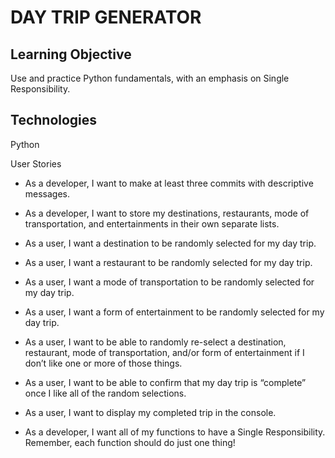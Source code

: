 # DAY TRIP GENERATOR

## Learning Objective

Use and practice Python fundamentals, with an emphasis on Single Responsibility.

## Technologies

Python

User Stories


- As a developer, I want to make at least three commits with descriptive messages.

-  As a developer, I want to store my destinations, restaurants, mode of transportation, and entertainments in their own separate lists.

-  As a user, I want a destination to be randomly selected for my day trip.

-  As a user, I want a restaurant to be randomly selected for my day trip.

-  As a user, I want a mode of transportation to be randomly selected for my day trip.

-  As a user, I want a form of entertainment to be randomly selected for my day trip.

-  As a user, I want to be able to randomly re-select a destination, restaurant, mode of transportation, and/or form of entertainment if I don’t like one or more of those things.

-  As a user, I want to be able to confirm that my day trip is “complete” once I like all of the random selections.

- As a user, I want to display my completed trip in the console.

-  As a developer, I want all of my functions to have a Single Responsibility. Remember, each function should do just one thing!